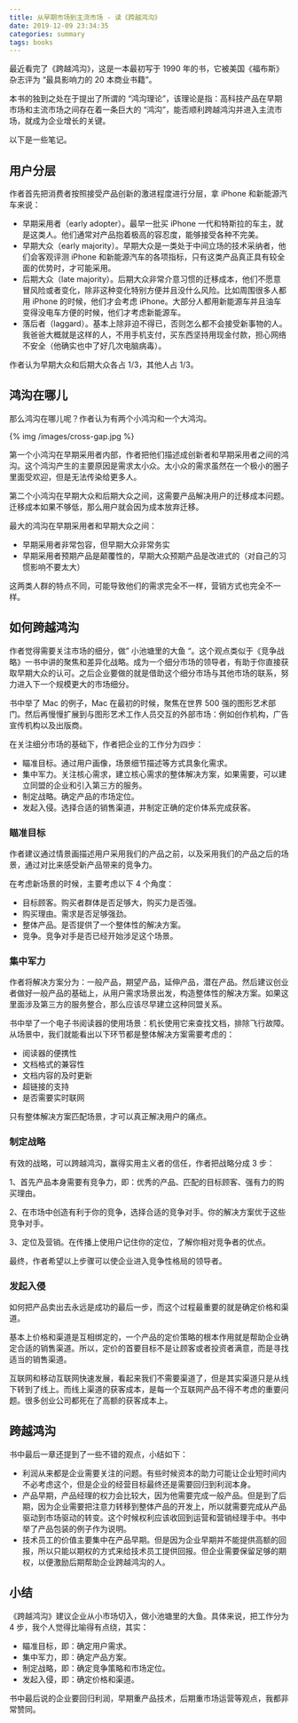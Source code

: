 ```yaml
---
title: 从早期市场到主流市场 - 读《跨越鸿沟》
date: 2019-12-09 23:34:35
categories: summary
tags: books
---
```


最近看完了《跨越鸿沟》，这是一本最初写于 1990 年的书，它被美国《福布斯》杂志评为 “最具影响力的 20 本商业书籍”。

本书的独到之处在于提出了所谓的 “鸿沟理论”，该理论是指：高科技产品在早期市场和主流市场之间存在着一条巨大的 “鸿沟”，能否顺利跨越鸿沟并进入主流市场，就成为企业增长的关键。

以下是一些笔记。

## 用户分层

作者首先把消费者按照接受产品创新的激进程度进行分层，拿 iPhone 和新能源汽车来说：

 - 早期采用者（early adopter）。最早一批买 iPhone 一代和特斯拉的车主，就是这类人。他们通常对产品抱着极高的容忍度，能够接受各种不完美。
 - 早期大众（early majority）。早期大众是一类处于中间立场的技术采纳者，他们会客观评测 iPhone 和新能源汽车的各项指标，只有这类产品真正具有较全面的优势时，才可能采用。
 - 后期大众（late majority）。后期大众非常介意习惯的迁移成本，他们不愿意冒风险或者变化，除非这种变化特别方便并且没什么风险。比如周围很多人都用 iPhone 的时候，他们才会考虑 iPhone。大部分人都用新能源车并且油车变得没电车方便的时候，他们才考虑新能源车。
 - 落后者（laggard）。基本上除非迫不得已，否则怎么都不会接受新事物的人。我爸爸大概就是这样的人，不用手机支付，买东西坚持用现金付款，担心网络不安全（他确实也中了好几次电脑病毒）。

作者认为早期大众和后期大众各占 1/3，其他人占 1/3。

## 鸿沟在哪儿

那么鸿沟在哪儿呢？作者认为有两个小鸿沟和一个大鸿沟。

{% img /images/cross-gap.jpg %}

第一个小鸿沟在早期采用者内部，作者把他们描述成创新者和早期采用者之间的鸿沟。这个鸿沟产生的主要原因是需求太小众。太小众的需求虽然在一个极小的圈子里面受欢迎，但是无法传染给更多人。

第二个小鸿沟在早期大众和后期大众之间，这需要产品解决用户的迁移成本问题。迁移成本如果不够低，那么用户就会因为成本放弃迁移。

最大的鸿沟在早期采用者和早期大众之间：
 - 早期采用者非常包容，但早期大众非常务实
 - 早期采用者预期产品是颠覆性的，早期大众预期产品是改进式的（对自己的习惯影响不要太大）

这两类人群的特点不同，可能导致他们的需求完全不一样，营销方式也完全不一样。

## 如何跨越鸿沟

作者觉得需要关注市场的细分，做” 小池塘里的大鱼 “。这个观点类似于《竞争战略》一书中讲的聚焦和差异化战略。成为一个细分市场的领导者，有助于你直接获取早期大众的认可。之后企业要做的就是借助这个细分市场与其他市场的联系，努力进入下一个规模更大的市场细分。

书中举了 Mac 的例子，Mac 在最初的时候，聚焦在世界 500 强的图形艺术部门。然后再慢慢扩展到与图形艺术工作人员交互的外部市场：例如创作机构，广告宣传机构以及出版商。

在关注细分市场的基础下，作者把企业的工作分为四步：

 - 瞄准目标。通过用户画像，场景细节描述等方式具象化需求。
 - 集中军力。关注核心需求，建立核心需求的整体解决方案，如果需要，可以建立同盟的企业和引入第三方的服务。
 - 制定战略。确定产品的市场定位。
 - 发起入侵。选择合适的销售渠道，并制定正确的定价体系完成获客。

### 瞄准目标

作者建议通过情景画描述用户采用我们的产品之前，以及采用我们的产品之后的场景，通过对比来感受新产品带来的竞争力。

在考虑新场景的时候，主要考虑以下 4 个角度：
 - 目标顾客。购买者群体是否足够大，购买力是否强。
 - 购买理由。需求是否足够强劲。
 - 整体产品。是否提供了一个整体性的解决方案。
 - 竞争。竞争对手是否已经开始涉足这个场景。

### 集中军力

作者将解决方案分为：一般产品，期望产品，延伸产品，潜在产品。然后建议创业者做好一般产品的基础上，从用户需求场景出发，构造整体性的解决方案。如果这里面涉及第三方的服务整合，那么应该尽早建立这种同盟关系。

书中举了一个电子书阅读器的使用场景：机长使用它来查找文档，排除飞行故障。从场景中，我们就能看出以下环节都是整体解决方案需要考虑的：

 - 阅读器的便携性
 - 文档格式的兼容性
 - 文档内容的及时更新
 - 超链接的支持
 - 是否需要实时联网

只有整体解决方案匹配场景，才可以真正解决用户的痛点。

### 制定战略

有效的战略，可以跨越鸿沟，赢得实用主义者的信任，作者把战略分成 3 步：

1、首先产品本身需要有竞争力，即：优秀的产品、匹配的目标顾客、强有力的购买理由。

2、在市场中创造有利于你的竞争，选择合适的竞争对手。你的解决方案优于这些竞争对手。

3、定位及营销。在传播上使用户记住你的定位，了解你相对竞争者的优点。

最终，作者希望以上步骤可以使企业进入竞争性格局的领导者。

### 发起入侵

如何把产品卖出去永远是成功的最后一步，而这个过程最重要的就是确定价格和渠道。

基本上价格和渠道是互相绑定的，一个产品的定价策略的根本作用就是帮助企业确定合适的销售渠道。所以，定价的首要目标不是让顾客或者投资者满意，而是寻找适当的销售渠道。

互联网和移动互联网快速发展，看起来我们不需要渠道了，但是其实渠道只是从线下转到了线上。而线上渠道的获客成本，是每一个互联网产品不得不考虑的重要问题。很多创业公司都死在了高额的获客成本上。

## 跨越鸿沟

书中最后一章还提到了一些不错的观点，小结如下：

 - 利润从来都是企业需要关注的问题。有些时候资本的助力可能让企业短时间内不必考虑这个，但是企业的经营目标最终还是需要回归到利润本身。
 - 产品早期，产品经理的权力会比较大，因为他需要完成一般产品。但是到了后期，因为企业需要把注意力转移到整体产品的开发上，所以就需要完成从产品驱动到市场驱动的转变。这个时候权利应该收回到运营和营销经理手中。书中举了产品包装的例子作为说明。
 - 技术员工的价值主要集中在产品早期。但是因为企业早期并不能提供高额的回报，所以只能以期权的方式来给技术员工提供回报。但企业需要保留足够的期权，以便激励后期帮助企业跨越鸿沟的人。

## 小结

《跨越鸿沟》建议企业从小市场切入，做小池塘里的大鱼。具体来说，把工作分为 4 步，我个人觉得比喻得有点绕，其实：

 - 瞄准目标，即：确定用户需求。
 - 集中军力，即：确定产品方案。
 - 制定战略，即：确定竞争策略和市场定位。
 - 发起入侵，即：确定价格和渠道。

书中最后说的企业要回归利润，早期重产品技术，后期重市场运营等观点，我都非常赞同。

